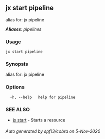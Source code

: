 ## jx start pipeline

alias for: jx pipeline

***Aliases**: pipelines*

### Usage

```
jx start pipeline
```

### Synopsis

alias for: jx pipeline

### Options

```
  -h, --help   help for pipeline
```

### SEE ALSO

* [jx start](jx_start.md)	 - Starts a resource

###### Auto generated by spf13/cobra on 5-Nov-2020

